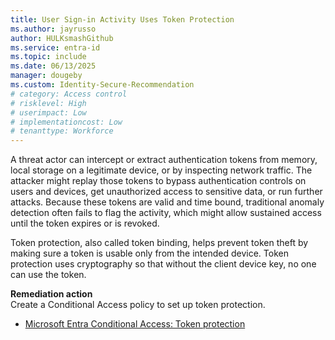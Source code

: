 ```yaml
---
title: User Sign-in Activity Uses Token Protection     
ms.author: jayrusso
author: HULKsmashGithub
ms.service: entra-id
ms.topic: include
ms.date: 06/13/2025
manager: dougeby
ms.custom: Identity-Secure-Recommendation
# category: Access control
# risklevel: High
# userimpact: Low
# implementationcost: Low
# tenanttype: Workforce
---
```

A threat actor can intercept or extract authentication tokens from memory, local storage on a legitimate device, or by inspecting network traffic. The attacker might replay those tokens to bypass authentication controls on users and devices, get unauthorized access to sensitive data, or run further attacks. Because these tokens are valid and time bound, traditional anomaly detection often fails to flag the activity, which might allow sustained access until the token expires or is revoked.

Token protection, also called token binding, helps prevent token theft by making sure a token is usable only from the intended device. Token protection uses cryptography so that without the client device key, no one can use the token.

**Remediation action**   
Create a Conditional Access policy to set up token protection.   
- [Microsoft Entra Conditional Access: Token protection](../../identity/conditional-access/concept-token-protection.md)
